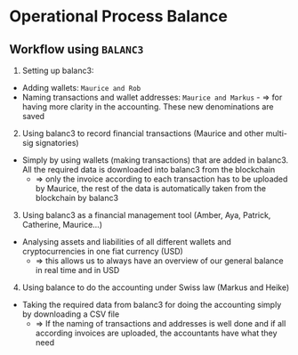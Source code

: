 # Operational Process Balance

## Workflow using `BALANC3`

1. Setting up balanc3:
  - Adding wallets: `Maurice and Rob`
  - Naming transactions and wallet addresses: `Maurice and Markus`
		- => for having more clarity in the accounting. These new denominations are saved

2. Using balanc3 to record financial transactions (Maurice and other multi-sig signatories)
  - Simply by using wallets (making transactions) that are added in balanc3. All the required data is downloaded into balanc3 from the blockchain
    - => only the invoice according to each transaction has to be uploaded by Maurice, the rest of the data is automatically taken from the blockchain by balanc3

3. Using balanc3 as a financial management tool (Amber, Aya, Patrick, Catherine, Maurice…)
  - Analysing assets and liabilities of all different wallets and cryptocurrencies in one fiat currency (USD)
    - => this allows us to always have an overview of our general balance in real time and in USD

4. Using balance to do the accounting under Swiss law (Markus and Heike)
  - Taking the required data from balanc3 for doing the accounting simply by downloading a CSV file
    - => If the naming of transactions and addresses is well done and if all according invoices are uploaded, the accountants have what they need
